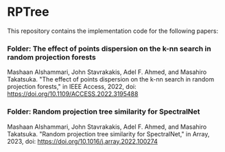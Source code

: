 # RPTree

This repository contains the implementation code for the following papers:

### Folder: The effect of points dispersion on the k-nn search in random projection forests
Mashaan Alshammari, John Stavrakakis, Adel F. Ahmed, and Masahiro Takatsuka. "The effect of points dispersion on the k-nn search in random projection forests," in IEEE Access, 2022, doi: https://doi.org/10.1109/ACCESS.2022.3195488

### Folder: Random projection tree similarity for SpectralNet
Mashaan Alshammari, John Stavrakakis, Adel F. Ahmed, and Masahiro Takatsuka. "Random projection tree similarity for SpectralNet," in Array, 2023, doi: https://doi.org/10.1016/j.array.2022.100274